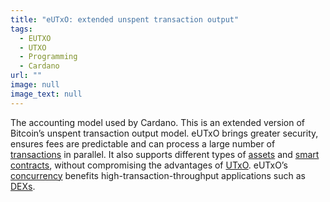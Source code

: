 ```yaml
---
title: "eUTxO: extended unspent transaction output"
tags:
  - EUTXO
  - UTXO
  - Programming
  - Cardano
url: ""
image: null
image_text: null
---
```


The accounting model used by Cardano. This is an extended version of Bitcoin’s unspent transaction output model. eUTxO brings greater security, ensures fees are predictable and can process a large number of [transactions](https://www.essentialcardano.io/glossary/transaction-tx) in parallel. ​​It also supports different types of [assets](https://www.essentialcardano.io/glossary/asset) and [smart contracts](https://www.essentialcardano.io/glossary/smart-contracts), without compromising the advantages of [UTxO](https://www.essentialcardano.io/glossary/utxo). eUTxO’s [concurrency](https://www.essentialcardano.io/glossary/concurrency) benefits high-transaction-throughput applications such as [DEXs](https://www.essentialcardano.io/glossary/dex).
